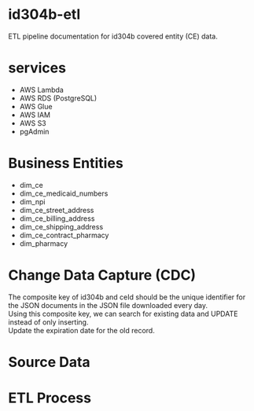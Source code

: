 # id304b-etl
ETL pipeline documentation for id304b covered entity (CE) data.


# services

+ AWS Lambda
+ AWS RDS (PostgreSQL)
+ AWS Glue
+ AWS IAM
+ AWS S3
+ pgAdmin

# Business Entities

+ dim_ce
+ dim_ce_medicaid_numbers
+ dim_npi
+ dim_ce_street_address
+ dim_ce_billing_address
+ dim_ce_shipping_address
+ dim_ce_contract_pharmacy
+ dim_pharmacy

# Change Data Capture (CDC)

The composite key of id304b and ceId should be the unique identifier for the JSON documents in the JSON file downloaded every day.  
Using this composite key, we can search for existing data and UPDATE instead of only inserting.  
Update the expiration date for the old record.

# Source Data

# ETL Process
